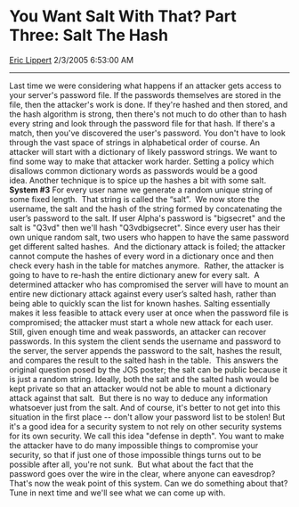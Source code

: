 <div id="page">

# You Want Salt With That? Part Three: Salt The Hash

[Eric Lippert](https://social.msdn.microsoft.com/profile/Eric%20Lippert) 2/3/2005 6:53:00 AM

-----

<div id="content">

Last time we were considering what happens if an attacker gets access to your server's password file. If the passwords themselves are stored in the file, then the attacker's work is done. If they're hashed and then stored, and the hash algorithm is strong, then there's not much to do other than to hash every string and look through the password file for that hash. If there's a match, then you've discovered the user's password. You don't have to look through the vast space of strings in alphabetical order of course. An attacker will start with a dictionary of likely password strings. We want to find some way to make that attacker work harder. Setting a policy which disallows common dictionary words as passwords would be a good idea. Another technique is to spice up the hashes a bit with some salt. **System \#3** For every user name we generate a random unique string of some fixed length.  That string is called the “salt”.  We now store the username, the salt and the hash of the string formed by concatenating the user’s password to the salt. If user Alpha's password is "bigsecret" and the salt is "Q3vd" then we'll hash "Q3vdbigsecret". Since every user has their own unique random salt, two users who happen to have the same password get different salted hashes.  And the dictionary attack is foiled; the attacker cannot compute the hashes of every word in a dictionary once and then check every hash in the table for matches anymore.  Rather, the attacker is going to have to re-hash the entire dictionary anew for every salt.  A determined attacker who has compromised the server will have to mount an entire new dictionary attack against every user’s salted hash, rather than being able to quickly scan the list for known hashes. Salting essentially makes it less feasible to attack every user at once when the password file is compromised; the attacker must start a whole new attack for each user.  Still, given enough time and weak passwords, an attacker can recover passwords. In this system the client sends the username and password to the server, the server appends the password to the salt, hashes the result, and compares the result to the salted hash in the table.  This answers the original question posed by the JOS poster; the salt can be public because it is just a random string. Ideally, both the salt and the salted hash would be kept private so that an attacker would not be able to mount a dictionary attack against that salt.  But there is no way to deduce any information whatsoever just from the salt. And of course, it's better to not get into this situation in the first place -- don't allow your password list to be stolen\! But it's a good idea for a security system to not rely on other security systems for its own security. We call this idea "defense in depth". You want to make the attacker have to do many impossible things to compromise your security, so that if just one of those impossible things turns out to be possible after all, you're not sunk.  But what about the fact that the password goes over the wire in the clear, where anyone can eavesdrop? That's now the weak point of this system. Can we do something about that? Tune in next time and we'll see what we can come up with.  

</div>

</div>

